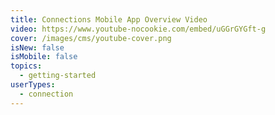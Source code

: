 ```yaml
---
title: Connections Mobile App Overview Video
video: https://www.youtube-nocookie.com/embed/uGGrGYGft-g
cover: /images/cms/youtube-cover.png
isNew: false
isMobile: false
topics:
  - getting-started
userTypes:
  - connection
---
```

